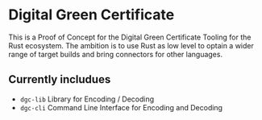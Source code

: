 # Digital Green Certificate

This is a Proof of Concept for the Digital Green Certificate Tooling for the Rust ecosystem.
The ambition is to use Rust as low level to optain a wider range of target builds and bring connectors for other languages.

## Currently includues

- `dgc-lib` Library for Encoding / Decoding
- `dgc-cli` Command Line Interface for Encoding and Decoding

